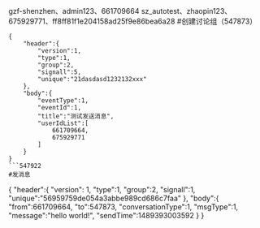 gzf-shenzhen、admin123、661709664
sz_autotest、zhaopin123、675929771、ff8ff81f1e204158ad25f9e86bea6a28
#创建讨论组（547873）
```
{
    "header":{
        "version":1,
        "type":1,
        "group":2,
        "signall":5,
        "unique":"21dasdasd1232132xxx"
    },
    "body":{
        "eventType":1,
        "eventId":1,
        "title":"测试发送消息",
        "userIdList":[
            661709664,
            675929771
        ]
    }
}
```547922
#发消息
```
{
  "header":{
    "version": 1,
    "type":1,
    "group":2,
    "signall":1,
    "unique":"56959759de054a3abbe989cd686c7faa"
  },
  "body":{
    "from":661709664,
    "to":547873,
    "conversationType":1,
    "msgType":1,
    "message":"hello world!",
    "sendTime":1489393003592
  }
}
```
